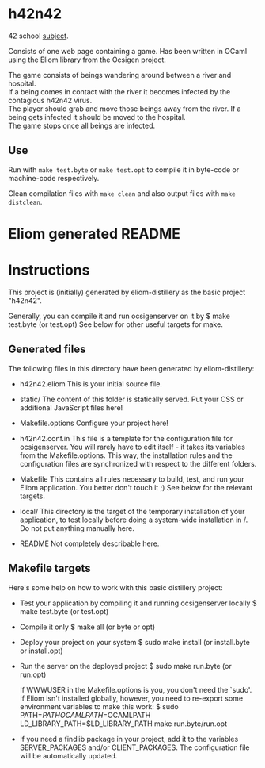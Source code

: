 # h42n42
42 school [subject](https://cdn.intra.42.fr/pdf/pdf/81368/en.subject.pdf).

Consists of one web page containing a game. Has been written in OCaml using the Eliom library from the Ocsigen project.

The game consists of beings wandering around between a river and hospital.<br>
If a being comes in contact with the river it becomes infected by the contagious h42n42 virus.<br>
The player should grab and move those beings away from the river. If a being gets infected it should be moved to the hospital.<br>
The game stops once all beings are infected.

## Use
Run with `make test.byte` or `make test.opt` to compile it in byte-code or machine-code respectively.

Clean compilation files with `make clean` and also output files with `make distclean`.

# Eliom generated README

Instructions
============

This project is (initially) generated by eliom-distillery as the basic
project "h42n42".

Generally, you can compile it and run ocsigenserver on it by
  $ make test.byte (or test.opt)
See below for other useful targets for make.

Generated files
---------------

The following files in this directory have been generated by
eliom-distillery:

 - h42n42.eliom
   This is your initial source file.

 - static/
   The content of this folder is statically served. Put your CSS or
   additional JavaScript files here!

 - Makefile.options
   Configure your project here!

 - h42n42.conf.in
   This file is a template for the configuration file for
   ocsigenserver. You will rarely have to edit itself - it takes its
   variables from the Makefile.options. This way, the installation
   rules and the configuration files are synchronized with respect to
   the different folders.

 - Makefile
   This contains all rules necessary to build, test, and run your
   Eliom application. You better don't touch it ;) See below for the
   relevant targets.

 - local/
   This directory is the target of the temporary installation of
   your application, to test locally before doing a system-wide
   installation in /. Do not put anything manually here.

 - README
   Not completely describable here.


Makefile targets
----------------

Here's some help on how to work with this basic distillery project:

 - Test your application by compiling it and running ocsigenserver locally
     $ make test.byte (or test.opt)

 - Compile it only
     $ make all (or byte or opt)

 - Deploy your project on your system
     $ sudo make install (or install.byte or install.opt)

 - Run the server on the deployed project
     $ sudo make run.byte (or run.opt)

   If WWWUSER in the Makefile.options is you, you don't need the
   `sudo'. If Eliom isn't installed globally, however, you need to
   re-export some environment variables to make this work:
     $ sudo PATH=$PATH OCAMLPATH=$OCAMLPATH LD_LIBRARY_PATH=$LD_LIBRARY_PATH make run.byte/run.opt

 - If you need a findlib package in your project, add it to the
   variables SERVER_PACKAGES and/or CLIENT_PACKAGES. The configuration
   file will be automatically updated.
